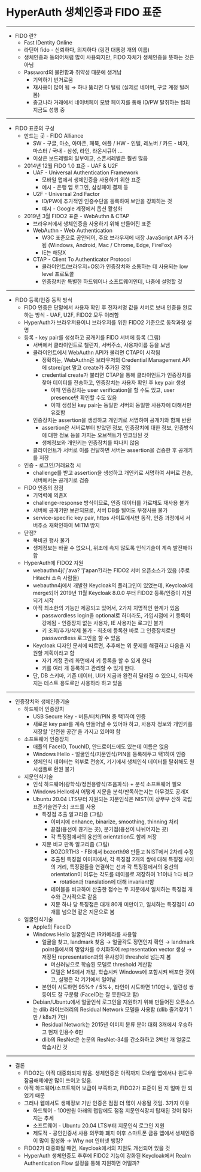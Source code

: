 # HyperAuth 생체인증과 FIDO 표준

---

- FIDO 란?
  - Fast IDentity Online
  - 라틴어 fido - 신뢰하다, 의지하다 (링컨 대통령 개의 이름)
  - 생체인증과 동의어처럼 많이 사용되지만, FIDO 자체가 생체인증을 뜻하는 것은 아님
  - Password의 불편함과 취약성 때문에 생겨남
    - 기억하기 번거로움
    - 재사용이 많이 됨 → 하나 뚫리면 다 털림 (실제로 네이버, 구글 계정 털려봄)
    - 중고나라 거래에서 네이버페이 모방 페이지를 통해 ID/PW 탈취하는 범죄 지금도 성행 중

---

- FIDO 표준의 구성
  - 만드는 곳 - FIDO Alliance
    - SW - 구글, 마소, 아마존, 페북, 애플 / HW - 인텔, 레노버 / 카드 - 비자, 마스터 / 국내 - 삼성, 라인, 라온시큐어 ...
    - 이상은 보드레벨의 일부이고, 스폰서레벨은 훨씬 많음
  - 2014년 12월 FIDO 1.0 표준 - UAF & U2F
    - UAF - Universal Authentication Framework
      - 모바일 앱에서 생체인증을 사용하기 위한 표준
      - 예시 - 은행 앱 로그인, 삼성페이 결제 등
    - U2F - Universal 2nd Factor
      - ID/PW에 추가적인 인증수단을 등록하여 보안을 강화하는 것
      - 예시 - Google 계정에서 옵션 활성화
  - 2019년 3월 FIDO2 표준 - WebAuthn & CTAP
    - 브라우저에서 생체인증을 사용하기 위해 만들어진 표준
    - WebAuthn - Web Authentication
      - W3C 표준으로 공인되어, 주요 브라우저에 내장 JavaScript API 추가됨 (Windows, Android, Mac / Chrome, Edge, FireFox)
      - IE는 해당X
    - CTAP - Client To Authenticator Protocol
      - 클라이언트(브라우저+OS)가 인증장치와 소통하는 데 사용되는 low level 프로토콜
      - 인증장치란 특별한 하드웨어나 소프트웨어인데, 나중에 설명할 것

---

- FIDO 등록/인증 동작 방식
  - FIDO 인증은 단말에서 사용자 확인 후 전자서명 값을 서버로 보내 인증을 완료하는 방식 - UAF, U2F, FIDO2 모두 이러함
  - HyperAuth가 브라우저용이니 브라우저를 위한 FIDO2 기준으로 동작과정 설명
  - 등록 - key pair를 생성하고 공개키를 FIDO 서버에 등록 (그림)
    - 서버에서 클라이언트로 챌린지, 서버주소, 사용자이름 등을 보냄
    - 클라이언트에서 WebAuthn API가 불리면 CTAP이 시작됨
      - 정확히는, WebAuthn은 브라우저의 Credential Management API에 store/get 말고 create가 추가된 것임
      - credential create가 불리면 CTAP을 통해 클라이언트가 인증장치를 찾아 데이터를 전송하고, 인증장치는 사용자 확인 후 key pair 생성
        - 이때 인증장치는 user verification을 할 수도 있고, user presence만 확인할 수도 있음
        - 이때 생성된 key pair는 동일한 서버의 동일한 사용자에 대해서만 유효함
    - 인증장치는 assertion을 생성하고 개인키로 서명하여 공개키와 함께 반환
      - assertion은 서버로부터 받았던 정보, 인증장치에 대한 정보, 인증방식에 대한 정보 등을 가지는 오브젝트가 인코딩된 것
      - 생체정보와 개인키는 인증장치를 떠나지 않음
    - 클라이언트가 서버로 이를 전달하면 서버는 assertion을 검증한 후 공개키를 저장
  - 인증 - 로그인/거래요청 시
    - challenge를 받고 assertion을 생성하고 개인키로 서명하여 서버로 전송, 서버에서는 공개키로 검증
  - FIDO 인증의 장점
    - 기억력에 의존X
    - challenge-response 방식이므로, 인증 데이터를 가로채도 재사용 불가
    - 서버에 공개키만 보관되므로, 서버 DB를 털어도 부정사용 불가
    - service-specific key pair, https 사이트에서만 동작, 인증 과정에서 서버주소 재확인하여 MITM 방지
  - 단점?
    - 묵비권 행사 불가
    - 생체정보는 바꿀 수 없으니, 위조에 속지 않도록 인식기술이 계속 발전해야 함
  - HyperAuth에 FIDO2 지원 
    - webauthn4j('j'ava? 'j'apan?)라는 FIDO2 서버 오픈소스가 있음 (주로 Hitachi 소속 사람들)
    - webauthn4j에서 개발한 Keycloak의 플러그인이 있었는데, Keycloak에 merge되어 2019년 11월 Keycloak 8.0.0 부터 FIDO2 등록/인증이 지원되기 시작
    - 아직 최소한의 기능만 제공되고 있어서, 2가지 치명적인 한계가 있음
      - passwordless login을 optional로 하더라도, 가입시점에 키 등록이 강제됨 - 인증장치 없는 사용자, IE 사용자는 로그인 불가
      - 키 조회/추가/삭제 불가 - 최초에 등록한 바로 그 인증장치로만 passwordless 로그인을 할 수 있음
    - Keycloak 디자인 문서에 따르면, 추후에는 위 문제를 해결하고 다음을 지원할 계획이라고 함
      - 자기 계정 관리 화면에서 키 등록을 할 수 있게 한다
      - 키를 여러 개 등록하고 관리할 수 있게 한다.
    - 단, DB 스키마, 기존 데이터, UI가 지금과 완전히 달라질 수 있으니, 아직까지는 테스트 용도로만 사용하라 하고 있음

---

- 인증장치와 생체인증기술
  - 하드웨어 인증장치
    - USB Secure Key - 버튼/터치/PIN 중 택1하여 인증
    - 새로운 key pair를 계속 만들어낼 수 있어야 하고, 사용자 정보와 개인키를 저장할 '안전한 공간'을 가지고 있어야 함
  - 소프트웨어 인증장치
    - 애플의 FaceID, TouchID, 안드로이드에도 있는데 이름은 없음
    - Windows Hello - 얼굴인식/지문인식/PIN을 등록해두고 택1하여 인증
    - 생체인식 데이터는 외부로 전송X, 기기에서 생체인식 데이터를 탈취해도 원시샘플로 환원 불가
  - 지문인식기술
    - 인식 하드웨어(광학식/정전용량식/초음파식) + 분석 소프트웨어 필요
    - Windows Hello에서 어떻게 지문을 분석/판독하는지는 아무것도 공개X
    - Ubuntu 20.04 LTS부터 지원되는 지문인식은 NIST(미 상무부 산하 국립표준기술연구소) 코드를 사용
      - 특징점 추출 알고리즘 (그림)
        - 이미지에 enhance, binarize, smoothing, thinning 처리
        - 끝점(융선이 끊기는 곳), 분기점(융선이 나뉘어지는 곳)
        - 각 특징점에서의 융선의 orientation도 함께 저장
      - 지문 비교 판독 알고리즘 (그림)
        - BOZORTH3 - FBI에서 bozorth98 만들고 NIST에서 2차례 수정
        - 추출된 특징점 이미지에서, 각 특징점 2개의 쌍에 대해 특징점 사이의 거리, 특징점들을 연결하는 선과 각 특징점에서의 융선의 orientation이 이루는 각도를 테이블로 저장하여 1:1이나 1:다 비교
          - rotation과 translation에 대해 invariant함
        - 테이블을 비교하여 산출한 점수는 두 지문에서 일치하는 특징점 개수와 근사적으로 같음
        - 지문 하나 당 특징점은 대개 80개 미만이고, 일치하는 특징점이 40개를 넘으면 같은 지문으로 봄
  - 얼굴인식기술
    - Apple의 FaceID
    - Windows Hello 얼굴인식은 IR카메라를 사용함
      - 얼굴을 찾고, landmark 찾음 → 얼굴각도 정면인지 확인 → landmark point들에서의 명암차를 수치화하여 representation vector 생성 → 저장된 representation과의 유사성이 threshold 넘는지 봄
        - 머신러닝으로 학습된 모델로 threshold 계산함
        - 모델은 MS에서 개발, 학습시켜 Windows에 포함시켜 배포한 것이고, 실행은 각 기기에서 일어남
      - 본인이 시도하면 95%↑ / 5%↓, 타인이 시도하면 1/10만↓, 일란성 쌍둥이도 잘 구분함 (FaceID는 잘 못한다고 함)
    - Debian/Ubuntu에서 얼굴인식 로그인을 지원하기 위해 만들어진 오픈소스는 dlib 라이브러리의 Residual Network 모델을 사용함 (dlib 즐겨찾기 1만 / k8s가 7만)
      - Residual Network는 2015년 이미지 분류 분야 대회 3개에서 우승하고 현재 인용수 6만
      - dlib의 ResNet은 논문의 ResNet-34를 간소화하고 3백만 개 얼굴로 학습시킨 것

---

- 결론
  - FIDO2는 아직 대중화되지 않음. 생체인증은 아직까지 모바일 앱에서나 윈도우 잠금해제에만 많이 쓰이고 있음.
  - 아직 하드웨어/소프트웨어 보급이 부족하고, FIDO2가 표준이 된 지 얼마 안 되었기 때문
  - 그러나 웹에서도 생체정보 기반 인증은 점점 더 많이 사용될 것임. 3가지 이유
    - 하드웨어 - 100만원 아래의 랩탑에도 점점 지문인식장치 탑재된 것이 많아지는 추세
    - 소프트웨어 - Ubuntu 20.04 LTS부터 지문인식 로그인 지원
    - 제도적 - 공인인증서 사용 의무화 폐지 이후 스마트폰 금융 앱에서 생체인증이 많이 활성화 → Why not 인터넷 뱅킹?
  - FIDO2가 대중화될 때면, Keycloak에서의 지원도 개선되어 있을 것
  - HyperAuth 생체인증도 추후에 FIDO2 기능이 강화된 Keycloak에서 Realm Authentication Flow 설정을 통해 지원하면 어떨까?
